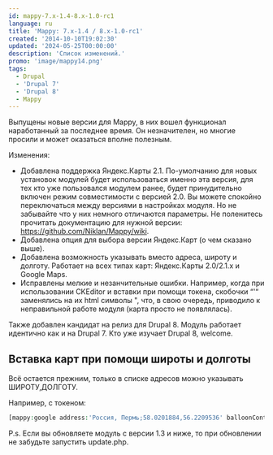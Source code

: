 ```yaml
---
id: mappy-7.x-1.4-8.x-1.0-rc1
language: ru
title: 'Mappy: 7.x-1.4 / 8.x-1.0-rc1'
created: '2014-10-10T19:02:30'
updated: '2024-05-25T00:00:00'
description: 'Список изменений.'
promo: 'image/mappy14.png'
tags:
  - Drupal
  - 'Drupal 7'
  - 'Drupal 8'
  - Mappy
---
```


Выпущены новые версии для Mappy, в них вошел функционал наработанный за
последнее время. Он незначителен, но многие просили и может оказаться вполне
полезным.

Изменения:

- Добавлена поддержка Яндекс.Карты 2.1. По-умолчанию для новых установок модулей
  будет использоваться именно эта версия, для тех кто уже пользовался модулем
  ранее, будет принудительно включен режим совместимости с версией 2.0. Вы
  можете спокойно переключаться между версиями в настройках модуля. Но не
  забывайте что у них немного отличаются параметры. Не поленитесь прочитать
  документацию для нужной версии: <https://github.com/Niklan/Mappy/wiki>.
- Добавлена опция для выбора версии Яндекс.Карт (о чем сказано выше).
- Добавлена возможность указывать вместо адреса, широту и долготу. Работает на
  всех типах карт: Яндекс.Карты 2.0/2.1.х и Google Maps.
- Исправлены мелкие и незанчительные ошибки. Например, когда при использовании
  CKEditor и вставки при помощи токена, скобочки “'“ заменялись на их html
  символы ", что, в свою очередь, приводило к неправильной работе модуля (карта
  просто не появлялась).

Также добавлен кандидат на релиз для Drupal 8. Модуль работает идентично как и
на Drupal 7. Кто уже изучает Drupal 8, welcome.

## Вставка карт при помощи широты и долготы

Всё остается прежним, только в списке адресов можно указывать ШИРОТУ,ДОЛГОТУ.

Например, с токеном:

```php
[mappy:google address:'Россия, Пермь;58.0201884,56.2209536' balloonContent:'Центр Перми по мнению Google;Просто мост']
```

P.s. Если вы обновляете модуль с версии 1.3 и ниже, то при обновлении не
забудьте запустить update.php.
